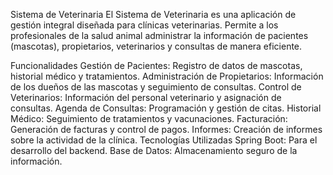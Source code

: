 Sistema de Veterinaria
El Sistema de Veterinaria es una aplicación de gestión integral diseñada para clínicas veterinarias. Permite a los profesionales de la salud animal administrar la información de pacientes (mascotas), propietarios, veterinarios y consultas de manera eficiente.

Funcionalidades
Gestión de Pacientes: Registro de datos de mascotas, historial médico y tratamientos.
Administración de Propietarios: Información de los dueños de las mascotas y seguimiento de consultas.
Control de Veterinarios: Información del personal veterinario y asignación de consultas.
Agenda de Consultas: Programación y gestión de citas.
Historial Médico: Seguimiento de tratamientos y vacunaciones.
Facturación: Generación de facturas y control de pagos.
Informes: Creación de informes sobre la actividad de la clínica.
Tecnologías Utilizadas
Spring Boot: Para el desarrollo del backend.
Base de Datos: Almacenamiento seguro de la información.
